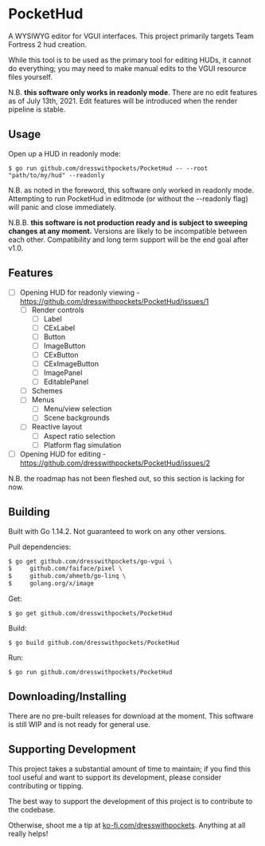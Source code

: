 # PocketHud

A WYSIWYG editor for VGUI interfaces. This project primarily targets Team Fortress 2 hud creation.

While this tool is to be used as the primary tool for editing HUDs, it cannot do everything; you may need to make manual edits to the VGUI resource files yourself.

N.B. **this software only works in readonly mode**. There are no edit features as of July 13th, 2021. Edit features will be introduced when the render pipeline is stable.

## Usage

Open up a HUD in readonly mode:
```shell
$ go run github.com/dresswithpockets/PocketHud -- --root "path/to/my/hud" --readonly
```

N.B. as noted in the foreword, this software only worked in readonly mode. Attempting to run PocketHud in editmode (or without the --readonly flag) will panic and close immediately.

N.B.B. **this software is not production ready and is subject to sweeping changes at any moment.** Versions are likely to be incompatible between each other. Compatibility and long term support will be the end goal after v1.0.

## Features

- [ ] Opening HUD for readonly viewing - https://github.com/dresswithpockets/PocketHud/issues/1
    - [ ] Render controls
        - [ ] Label
        - [ ] CExLabel
        - [ ] Button
        - [ ] ImageButton
        - [ ] CExButton
        - [ ] CExImageButton
        - [ ] ImagePanel
        - [ ] EditablePanel
    - [ ] Schemes
    - [ ] Menus
        - [ ] Menu/view selection
        - [ ] Scene backgrounds
    - [ ] Reactive layout
        - [ ] Aspect ratio selection
        - [ ] Platform flag simulation
- [ ] Opening HUD for editing - https://github.com/dresswithpockets/PocketHud/issues/2

N.B. the roadmap has not been fleshed out, so this section is lacking for now.

## Building
Built with Go 1.14.2. Not guaranteed to work on any other versions.

Pull dependencies:

```sh
$ go get github.com/dresswithpockets/go-vgui \
$     github.com/faiface/pixel \
$     github.com/ahmetb/go-linq \
$     golang.org/x/image
```

Get:
```shell
$ go get github.com/dresswithpockets/PocketHud
```

Build:
```shell
$ go build github.com/dresswithpockets/PocketHud
```

Run:
```shell
$ go run github.com/dresswithpockets/PocketHud
```

## Downloading/Installing

There are no pre-built releases for download at the moment. This software is still WIP and is not ready for general use.

## Supporting Development

This project takes a substantial amount of time to maintain; if you find this tool useful and want to support its development, please consider contributing or tipping.

The best way to support the development of this project is to contribute to the codebase.

Otherwise, shoot me a tip at [ko-fi.com/dresswithpockets](https://ko-fi.com/dresswithpockets). Anything at all really helps!